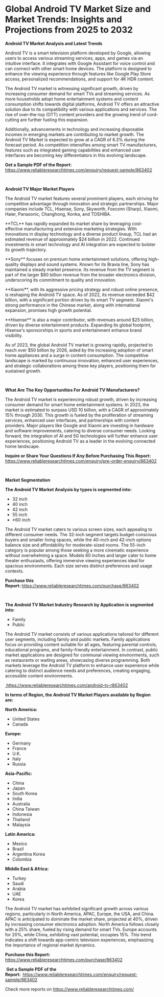 <p><h1>Global Android TV Market Size and Market Trends: Insights and Projections from 2025 to 2032</h1></p><p><strong>Android TV Market Analysis and Latest Trends</strong></p>
<p><p>Android TV is a smart television platform developed by Google, allowing users to access various streaming services, apps, and games via an intuitive interface. It integrates with Google Assistant for voice control and can connect with other smart home devices. The platform is designed to enhance the viewing experience through features like Google Play Store access, personalized recommendations, and support for 4K HDR content.</p><p>The Android TV market is witnessing significant growth, driven by increasing consumer demand for smart TVs and streaming services. As more households adopt home entertainment systems and content consumption shifts towards digital platforms, Android TV offers an attractive solution due to its compatibility with various applications and services. The rise of over-the-top (OTT) content providers and the growing trend of cord-cutting are further fueling this expansion.</p><p>Additionally, advancements in technology and increasing disposable incomes in emerging markets are contributing to market growth. The Android TV Market is expected to grow at a CAGR of 6.3% during the forecast period. As competition intensifies among smart TV manufacturers, features such as integrated gaming capabilities and enhanced user interfaces are becoming key differentiators in this evolving landscape.</p></p>
<p><strong>Get a Sample PDF of the Report:&nbsp;</strong> <a href="https://www.reliableresearchtimes.com/enquiry/request-sample/863402?utm_campaign=3004&utm_medium=2&utm_source=Github&utm_content=ia&utm_term=06042025&utm_id=android-tv">https://www.reliableresearchtimes.com/enquiry/request-sample/863402</a></p>
<p>&nbsp;</p>
<p><strong>Android TV Major Market Players</strong></p>
<p><p>The Android TV market features several prominent players, each striving for competitive advantage through innovation and strategic partnerships. Major companies include TCL, Hisense, Sony, Skyworth, Foxconn (Sharp), Xiaomi, Haier, Panasonic, Changhong, Konka, and TOSHIBA.</p><p>**TCL** has rapidly expanded its market share by leveraging cost-effective manufacturing and extensive marketing strategies. With innovations in display technology and a diverse product lineup, TCL had an estimated revenue of approximately $24 billion in 2022. Continued investments in smart technology and AI integration are expected to bolster its growth trajectory.</p><p>**Sony** focuses on premium home entertainment solutions, offering high-quality displays and sound systems. Known for its Bravia line, Sony has maintained a steady market presence. Its revenue from the TV segment is part of the larger $80 billion revenue from the broader electronics division, underscoring its commitment to quality and innovation.</p><p>**Xiaomi**, with its aggressive pricing strategy and robust online presence, is reshaping the Android TV space. As of 2022, its revenue exceeded $42 billion, with a significant portion driven by its smart TV segment. Xiaomi's strong performance in the Chinese market, along with international expansion, promises high growth potential.</p><p>**Hisense** is also a major contributor, with revenues around $25 billion, driven by diverse entertainment products. Expanding its global footprint, Hisense's sponsorships in sports and entertainment enhance brand visibility.</p><p>As of 2023, the global Android TV market is growing rapidly, projected to reach over $50 billion by 2026, aided by the increasing adoption of smart home appliances and a surge in content consumption. The competitive landscape is marked by continuous innovation, enhanced user experiences, and strategic collaborations among these key players, positioning them for sustained growth.</p></p>
<p>&nbsp;</p>
<p><strong>What Are The Key Opportunities For Android TV Manufacturers?</strong></p>
<p><p>The Android TV market is experiencing robust growth, driven by increasing consumer demand for smart home entertainment systems. In 2023, the market is estimated to surpass USD 10 billion, with a CAGR of approximately 15% through 2030. This growth is fueled by the proliferation of streaming services, enhanced user interfaces, and partnerships with content providers. Major players like Google and Xiaomi are investing in hardware and software improvements, catering to diverse consumer needs. Looking forward, the integration of AI and 5G technologies will further enhance user experiences, positioning Android TV as a leader in the evolving connected home landscape.</p></p>
<p><strong>Inquire or Share Your Questions If Any Before Purchasing This Report:</strong> <a href="https://www.reliableresearchtimes.com/enquiry/pre-order-enquiry/863402?utm_campaign=3004&utm_medium=2&utm_source=Github&utm_content=ia&utm_term=06042025&utm_id=android-tv">https://www.reliableresearchtimes.com/enquiry/pre-order-enquiry/863402</a></p>
<p>&nbsp;</p>
<p><strong>Market Segmentation</strong></p>
<p><strong>The Android TV Market Analysis by types is segmented into:</strong></p>
<p><ul><li>32 inch</li><li>40 inch</li><li>42 inch</li><li>55 inch</li><li>≥60 inch</li></ul></p>
<p><p>The Android TV market caters to various screen sizes, each appealing to different consumer needs. The 32-inch segment targets budget-conscious buyers and smaller living spaces, while the 40-inch and 42-inch options balance size and affordability for moderate-sized rooms. The 55-inch category is popular among those seeking a more cinematic experience without overwhelming a space. Models 60 inches and larger cater to home theater enthusiasts, offering immersive viewing experiences ideal for spacious environments. Each size serves distinct preferences and usage contexts.</p></p>
<p><strong>Purchase this Report:&nbsp;</strong><a href="https://www.reliableresearchtimes.com/purchase/863402?utm_campaign=3004&utm_medium=2&utm_source=Github&utm_content=ia&utm_term=06042025&utm_id=android-tv">https://www.reliableresearchtimes.com/purchase/863402</a></p>
<p>&nbsp;</p>
<p><strong>The Android TV Market Industry Research by Application is segmented into:</strong></p>
<p><ul><li>Family</li><li>Public</li></ul></p>
<p><p>The Android TV market consists of various applications tailored for different user segments, including family and public markets. Family applications focus on providing content suitable for all ages, featuring parental controls, educational programs, and family-friendly entertainment. In contrast, public market applications are designed for communal viewing environments, such as restaurants or waiting areas, showcasing diverse programming. Both markets leverage the Android TV platform to enhance user experience while catering to distinct audience needs and preferences, creating engaging, accessible content environments.</p></p>
<p><a href="https://www.reliableresearchtimes.com/android-tv-r863402?utm_campaign=3004&utm_medium=2&utm_source=Github&utm_content=ia&utm_term=06042025&utm_id=android-tv">&nbsp;https://www.reliableresearchtimes.com/android-tv-r863402</a></p>
<p><strong>In terms of Region, the Android TV Market Players available by Region are:</strong></p>
<p>
    <p> <strong> North America: </strong>
        <ul>
            <li>United States</li>
            <li>Canada</li>
        </ul>
        </p> 
    <p> <strong> Europe: </strong>
        <ul>
            <li>Germany</li>
            <li>France</li>
            <li>U.K.</li>
            <li>Italy</li>
            <li>Russia</li>
        </ul>
        </p> 
    <p> <strong> Asia-Pacific: </strong>
        <ul>
            <li>China</li>
            <li>Japan</li>
            <li>South Korea</li>
            <li>India</li>
            <li>Australia</li>
            <li>China Taiwan</li>
            <li>Indonesia</li>
            <li>Thailand</li>
            <li>Malaysia</li>
        </ul>
        </p> 
    <p> <strong> Latin America: </strong>
        <ul>
            <li>Mexico</li>
            <li>Brazil</li>
            <li>Argentina Korea</li>
            <li>Colombia</li>
        </ul>
        </p> 
    <p> <strong> Middle East & Africa: </strong>
        <ul>
            <li>Turkey</li>
            <li>Saudi</li>
            <li>Arabia</li>
            <li>UAE</li>
            <li>Korea</li>
        </ul>
    </p>
    </p>
<p><p>The Android TV market has exhibited significant growth across various regions, particularly in North America, APAC, Europe, the USA, and China. APAC is anticipated to dominate the market share, projected at 40%, driven by increasing consumer electronics adoption. North America follows closely with a 25% share, fueled by rising demand for smart TVs. Europe accounts for 20%, while China, exhibiting vast potential, occupies 15%. This trend indicates a shift towards app-centric television experiences, emphasizing the importance of regional market dynamics.</p></p>
<p><strong>Purchase this Report: </strong><a href="https://www.reliableresearchtimes.com/purchase/863402?utm_campaign=3004&utm_medium=2&utm_source=Github&utm_content=ia&utm_term=06042025&utm_id=android-tv">https://www.reliableresearchtimes.com/purchase/863402</a></p>
<p>&nbsp;<strong>Get a Sample PDF of the Report:&nbsp;&nbsp;</strong><a href="https://www.reliableresearchtimes.com/enquiry/request-sample/863402?utm_campaign=3004&utm_medium=2&utm_source=Github&utm_content=ia&utm_term=06042025&utm_id=android-tv">https://www.reliableresearchtimes.com/enquiry/request-sample/863402</a></p>
<p><strong></strong></p>
<p>Check more reports on <a href="https://www.reliableresearchtimes.com/?utm_campaign=3004&utm_medium=2&utm_source=Github&utm_content=ia&utm_term=06042025&utm_id=android-tv">https://www.reliableresearchtimes.com/</a></p>